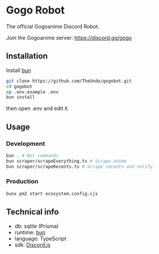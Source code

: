 # Gogo Robot

The official Gogoanime Discord Robot.

Join the Gogoanime server: https://discord.gg/gogo

## Installation

Install [bun](https://bun.sh)

```sh
git clone https://github.com/TheUndo/gogobot.git
cd gogobot
cp .env.example .env
bun install
```

then open .env and edit it.

## Usage

### Development

```sh
bun . # Bot commands
bun scraper/scrapeEverything.ts # Scrape anime
bun scraper/scrapeRecents.ts # Scrape recents and notify
```

### Production

```sh
bunx pm2 start ecosystem.config.cjs
```

## Technical info

- db: sqlite (Prisma)
- runtime: [bun](https://bun.sh)
- language: TypeScript
- sdk: [Discord.js](https://discord.js.org)
